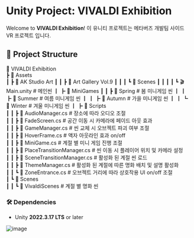 # Unity Project: VIVALDI Exhibition
Welcome to **VIVALDI Exhibition**! 이 유니티 프로젝트는 메타버즈 개발팀 사이드 VR 프로젝트 입니다.

## 📁 Project Structure
📂 VIVALDI Exhibition   
┣ 📂 Assets  
┃ ┣ 📂 AK Studio Art
┃ ┃ ┣ 📂 Art Gallery Vol.9
┃ ┃ ┃ ┗ 📂 Scenes
┃ ┃ ┃ ┃ ┗ 🎬 Main.unity   # 메인씬
┃ ┣ 📂 MiniGames
┃ ┃ ┣ 📂 Spring   # 봄 미니게임 씬
┃ ┃ ┣ 📂 Summer   # 여름 미니게임 씬
┃ ┃ ┣ 📂 Autumn   # 가을 미니게임 씬
┃ ┃ ┗ 📂 Winter   # 겨울 미니게임 씬
┃ ┣ 📂 Scripts   
┃ ┃ ┣ 📜 AudioManager.cs # 장소에 따라 오디오 조절    
┃ ┃ ┣ 📜 FadeScreen.cs # 공간 이동 시 카메라에 페이드 아웃 효과   
┃ ┃ ┣ 📜 GameManager.cs # 씬 교체 시 오브젝트 파괴 여부 조절   
┃ ┃ ┣ 📜 HoverFrame.cs # 액자 아웃라인 효과 on/off   
┃ ┃ ┣ 📜 MiniGame.cs # 계절 별 미니 게임 진행 조절   
┃ ┃ ┣ 📜 PlaceTransitionManager.cs # 씬 이동 시 플레이어 위치 및 카메라 설정   
┃ ┃ ┣ 📜 SceneTransitionManager.cs # 활성화 된 계절 씬 로드   
┃ ┃ ┣ 📜 ThemeManager.cs # 활성화 된 계절에 따른 명화 배치 및 설명 활성화    
┃ ┃ ┗ 📜 ZoneEntrance.cs # 오브젝트 거리에 따라 상호작용 UI on/off 조절   
┃ ┗ 📂 Scenes   
┃ ┃ ┗ 📂 VivaldiScenes   # 계절 별 명화 씬

### 🛠️ Dependencies
- Unity **2022.3.17 LTS** or later

![image](https://github.com/user-attachments/assets/ee064a15-36ed-4af4-b70a-028e59dc4329)
